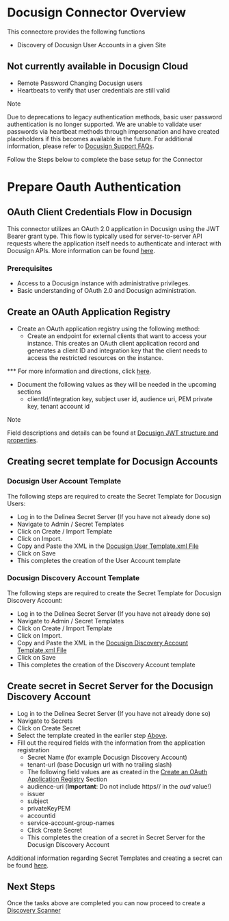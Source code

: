 # Docusign Connector Overview

This connectore provides the following functions  

- Discovery of Docusign User Accounts in a given Site

## Not currently available in Docusign Cloud

- Remote Password Changing Docusign users
- Heartbeats to verify that user credentials are still valid


> [!NOTE]
> Due to deprecations to legacy authentication methods, basic user password authentication is no longer supported. We are unable to validate user passwords via heartbeat methods through impersonation and have created placeholders if this becomes available in the future. For additional information, please refer to [Docusign Support FAQs](https://support.docusign.com/s/articles/DocuSign-Developer-FAQs-eSignature-API?language=en_US).

Follow the Steps below to complete the base setup for the Connector

# Prepare Oauth Authentication

## OAuth Client Credentials Flow in Docusign

This connector utilizes an OAuth 2.0 application in Docusign using the JWT Bearer grant type. This flow is typically used for server-to-server API requests where the application itself needs to authenticate and interact with Docusign APIs.
More information can be found [here](https://developers.docusign.com/docs/esign-rest-api/esign101/auth/). 
​
### Prerequisites

- Access to a Docusign instance with administrative privileges.
- Basic understanding of OAuth 2.0 and Docusign administration.

## Create an OAuth Application Registry

- Create an OAuth application registry using the following method:
  - Create an endpoint for external clients that want to access your instance. This creates an OAuth client application record and generates a client ID and integration key that the client needs to access the restricted resources on the instance.

*** For more information and directions, click [here](https://developers.docusign.com/platform/auth/jwt/jwt-get-token/).

- Document the following values as they will be needed in the upcoming sections
  - clientId/integration key, subject user id, audience uri, PEM private key, tenant account id
> [!NOTE]
> Field descriptions and details can be found at [Docusign JWT structure and properties](https://developers.docusign.com/platform/auth/jwt/jwt-get-token/#see-details-jwt-structure-and-properties).

## Creating secret template for Docusign Accounts 

### Docusign User Account Template

The following steps are required to create the Secret Template for Docusign Users:

- Log in to the Delinea Secret Server (If you have not already done so)
- Navigate to Admin / Secret Templates
- Click on Create / Import Template
- Click on Import.
- Copy and Paste the XML in the [Docusign User Template.xml File](./Templates/Docusign%20User%20Account.xml)
- Click on Save
- This completes the creation of the User Account template

### Docusign Discovery Account Template

The following steps are required to create the Secret Template for Docusign Discovery Account:

- Log in to the Delinea Secret Server (If you have not already done so)
- Navigate to Admin / Secret Templates
- Click on Create / Import Template
- Click on Import.
- Copy and Paste the XML in the [Docusign Discovery Account Template.xml File](./Templates/Docusign%20Discovery%20Account.xml)
- Click on Save
- This completes the creation of the Discovery Account template


## Create secret in Secret Server for the Docusign Discovery Account
 
- Log in to the Delinea Secret Server (If you have not already done so)
- Navigate to Secrets
- Click on Create Secret
- Select the template created in the earlier step [Above](#docusign-discovery-account-template).
- Fill out the required fields with the information from the application registration
    - Secret Name (for example Docusign Discovery Account)
    - tenant-url (base Docusign url with no trailing slash)
    - The following field values are as created in the [Create an OAuth Application Registry](#create-an-oauth-application-registry) Section
    - audience-uri (**Important**: Do not include https// in the *aud* value!)
    - issuer
    - subject
    - privateKeyPEM
    - accountid
    - service-account-group-names
  - Click Create Secret
  - This completes the creation of a secret in Secret Server for the Docusign Discovery Account

Additional information regarding Secret Templates and creating a secret can be found [here](./Templates/readme.md).

## Next Steps

Once the tasks above are completed you can now proceed to create a [Discovery Scanner](./Discovery/readme.md) 


